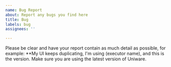 ```yaml
---
name: Bug Report
about: Report any bugs you find here
title: Bug
labels: bug
assignees: ''

---
```


Please be clear and have your report contain as much detail as possible, for example: **My UI keeps duplicating, I'm using (executor name), and this is the version. Make sure you are using the latest version of Uniware.
